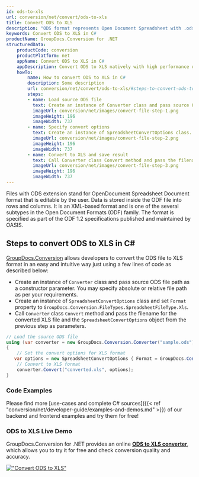 ```yaml
---
id: ods-to-xls
url: conversion/net/convert/ods-to-xls
title: Convert ODS to XLS
description: "ODS format represents Open Document Spreadsheet with .ods extension. Learn how to convert ODS to XLS file programmatically in C# language using GroupDocs.Conversion for .NET library."
keywords: Convert ODS to XLS in C#
productName: GroupDocs.Conversion for .NET
structuredData:
    productCode: conversion
    productPlatform: net
    appName: Convert ODS to XLS in C#
    appDescription: Convert ODS to XLS natively with high performance using C# language and server side GroupDocs.Conversion for .NET APIs, without the use of any software like Microsoft or Open Office.
    howTo:
        name: How to convert ODS to XLS in C# 
        description: Some description
        url: conversion/net/convert/ods-to-xls/#steps-to-convert-ods-to-xls-in-c
        steps:
        - name: Load source ODS file 
          text: Create an instance of Converter class and pass source ODS file path as a constructor parameter. You may specify absolute or relative file path as per your requirements. 
          imageUrl: conversion/net/images/convert-file-step-1.png
          imageHeight: 196
          imageWidth: 737
        - name: Specify convert options 
          text: Create an instance of SpreadsheetConvertOptions class.
          imageUrl: conversion/net/images/convert-file-step-2.png
          imageHeight: 196
          imageWidth: 737
        - name: Convert to XLS and save result 
          text: Call Converter class Convert method and pass the filename for the converted HTML file and the SpreadsheetConvertOptions object from the previous step as parameters.
          imageUrl: conversion/net/images/convert-file-step-3.png
          imageHeight: 196
          imageWidth: 737
---
```


Files with ODS extension stand for OpenDocument Spreadsheet Document format that is editable by the user. Data is stored inside the ODF file into rows and columns. It is an XML-based format and is one of the several subtypes in the Open Document Formats (ODF) family. The format is specified as part of the ODF 1.2 specifications published and maintained by OASIS.

## Steps to convert ODS to XLS in C#

[GroupDocs.Conversion](https://products.groupdocs.com/conversion/net) allows developers to convert the ODS file to XLS format in an easy and intuitive way just using a few lines of code as described below:

* Create an instance of `Converter` class and pass source ODS file path as a constructor parameter. You may specify absolute or relative file path as per your requirements. 
* Create an instance of `SpreadsheetConvertOptions` class and set `Format` property to `GroupDocs.Conversion.FileTypes.SpreadsheetFileType.Xls`.
* Call `Converter` class `Convert` method and pass the filename for the converted XLS file and the `SpreadsheetConvertOptions` object from the previous step as parameters.

```csharp
// Load the source ODS file
using (var converter = new GroupDocs.Conversion.Converter("sample.ods"))
{
    // Set the convert options for XLS format
   var options = new SpreadsheetConvertOptions { Format = GroupDocs.Conversion.FileTypes.SpreadsheetFileType.Xls };
    // Convert to XLS format
    converter.Convert("converted.xls", options);
}
```

### Code Examples

Please find more [use-cases and complete C# sources]({{< ref "conversion/net/developer-guide/examples-and-demos.md" >}}) of our backend and frontend examples and try them for free!

### ODS to XLS Live Demo

GroupDocs.Conversion for .NET provides an online [**ODS to XLS converter**](https://products.groupdocs.app/conversion/ods-to-xls), which allows you to try it for free and check conversion quality and accuracy.

[!["Convert ODS to XLS"](conversion/net/images/convert-to-xls/convert-ods-to-xls.png)](https://products.groupdocs.app/conversion/ods-to-xls)